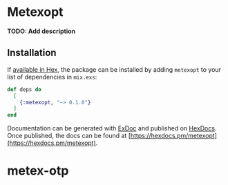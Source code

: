 # Metexopt

**TODO: Add description**

## Installation

If [available in Hex](https://hex.pm/docs/publish), the package can be installed
by adding `metexopt` to your list of dependencies in `mix.exs`:

```elixir
def deps do
  [
    {:metexopt, "~> 0.1.0"}
  ]
end
```

Documentation can be generated with [ExDoc](https://github.com/elixir-lang/ex_doc)
and published on [HexDocs](https://hexdocs.pm). Once published, the docs can
be found at [https://hexdocs.pm/metexopt](https://hexdocs.pm/metexopt).

# metex-otp
